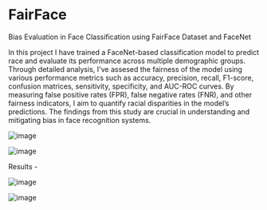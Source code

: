 # FairFace
Bias Evaluation in Face Classification using FairFace Dataset and FaceNet

In this project I have trained a FaceNet-based classification model to predict race and evaluate its performance across multiple demographic groups. Through detailed analysis, I've assesed the fairness of the model using various performance metrics such as accuracy, precision, recall, F1-score, confusion matrices, sensitivity, specificity, and AUC-ROC curves. By measuring false positive rates (FPR), false negative rates (FNR), and other fairness indicators, I aim to quantify racial disparities in the model’s predictions.
The findings from this study are crucial in understanding and mitigating bias in face recognition systems.


![image](https://github.com/user-attachments/assets/710e591e-a564-447e-89ec-9a6b72798596)

![image](https://github.com/user-attachments/assets/856668d1-a49a-4ae8-ab59-1f45190a35f8)

Results -

![image](https://github.com/user-attachments/assets/8e8e739b-d62a-4900-b034-d18a9095f86b)

![image](https://github.com/user-attachments/assets/99ddfe21-7dc4-443f-8b0c-3b61374d8b10)



